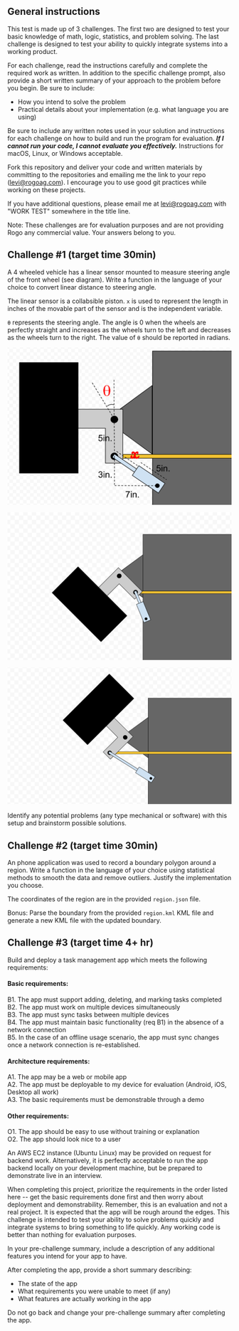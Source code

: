 ## General instructions

This test is made up of 3 challenges. The first two are designed to test your
basic knowledge of math, logic, statistics, and problem solving. The last
challenge is designed to test your ability to quickly integrate systems into a
working product.

For each challenge, read the instructions carefully and complete the required
work as written. In addition to the specific challenge prompt, also provide a
short written summary of your approach to the problem before you begin. Be sure
to include:

- How you intend to solve the problem
- Practical details about your implementation (e.g. what language you are using)

Be sure to include any written notes used in your solution and instructions for
each challenge on how to build and run the program for evaluation. _**If I
cannot run your code, I cannot evaluate you effectively.**_ Instructions for
macOS, Linux, or Windows acceptable.

Fork this repository and deliver your code and written materials by committing
to the repositories and emailing me the link to your repo (levi@rogoag.com). I
encourage you to use good git practices while working on these projects.

If you have additional questions, please email me at levi@rogoag.com with "WORK
TEST" somewhere in the title line.

Note: These challenges are for evaluation purposes and are not providing Rogo
any commercial value. Your answers belong to you.


## Challenge #1 (target time 30min)

A 4 wheeled vehicle has a linear sensor mounted to measure steering angle of
the front wheel (see diagram). Write a function in the language of your choice
to convert linear distance to steering angle.

The linear sensor is a collabsible piston. `x` is used to represent the length
in inches of the movable part of the sensor and is the independent variable.

`θ` represents the steering angle. The angle is 0 when the wheels are perfectly
straight and increases as the wheels turn to the left and decreases as the
wheels turn to the right. The value of `θ` should be reported in radians.

![diagram.png](./challenge-1/diagram.png)

![left.png](./challenge-1/left.png)

![right.png](./challenge-1/right.png)

Identify any potential problems (any type mechanical or software) with this
setup and brainstorm possible solutions.


## Challenge #2 (target time 30min)

An phone application was used to record a boundary polygon around a region.
Write a function in the language of your choice using statistical methods to
smooth the data and remove outliers. Justify the implementation you choose.

The coordinates of the region are in the provided `region.json` file.

Bonus: Parse the boundary from the provided `region.kml` KML file and generate
a new KML file with the updated boundary.


## Challenge #3 (target time 4+ hr)

Build and deploy a task management app which meets the following requirements:

#### Basic requirements:

B1. The app must support adding, deleting, and marking tasks completed  
B2. The app must work on multiple devices simultaneously  
B3. The app must sync tasks between multiple devices  
B4. The app must maintain basic functionality (req B1) in the absence of a network connection  
B5. In the case of an offline usage scenario, the app must sync changes once a network connection is re-established.  

#### Architecture requirements:

A1. The app may be a web or mobile app  
A2. The app must be deployable to my device for evaluation (Android, iOS, Desktop all work)  
A3. The basic requirements must be demonstrable through a demo  

#### Other requirements:

O1. The app should be easy to use without training or explanation  
O2. The app should look nice to a user  

An AWS EC2 instance (Ubuntu Linux) may be provided on request for backend work.
Alternatively, it is perfectly acceptable to run the app backend locally on
your development machine, but be prepared to demonstrate live in an interview.

When completing this project, prioritize the requirements in the order listed
here -- get the basic requirements done first and then worry about deployment
and demonstrability. Remember, this is an evaluation and not a real project. It
is expected that the app will be rough around the edges. This challenge is
intended to test your ability to solve problems quickly and integrate systems
to bring something to life quickly. Any working code is better than nothing for
evaluation purposes.

In your pre-challenge summary, include a description of any additional features
you intend for your app to have.

After completing the app, provide a short summary describing:

- The state of the app
- What requirements you were unable to meet (if any)
- What features are actually working in the app

Do not go back and change your pre-challenge summary after completing the app.
